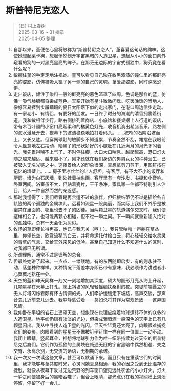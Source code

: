 # 斯普特尼克恋人
> [日] 村上春树  
> 2025-03-16 ~ 31 摘录  
> 2025-04-05 整理


1. 自那以来，堇便在心里将敏称为“斯普特尼克恋人”。堇喜爱这句话的韵味。这使她想起莱卡狗，想起悄然划开宇宙黑暗的人造卫星，想起从小小的窗口向外窥看的狗的一对黑亮黑亮的眸子。在那茫无边际的宇宙式孤独中，狗究竟在看什么呢？
2. 敏握住堇的手定定地注视她。堇可以看见自己映在敏黑漆漆的瞳仁里的那鲜亮亮的姿影，仿佛被吸入镜子另一侧的自己的灵魂。堇爱那姿影，同时深感恐惧。
3. 走出饭店，倾注了染料一般的鲜亮亮的暮色笼罩了四周。色调是那样的蓝，仿佛一吸气肺腑都将染成蓝色。天空开始有星斗微微闪烁。吃罢晚饭的当地人，像好容易捱到步履蹒跚的夏日太阳落下似的走出家门，在港口周边信步走动。有一家老小、有情侣，有要好的朋友。一日终了时分的海潮的清香拥裹着街道。我和敏相伴步行。路右侧排列着商店、小旅馆和餐桌摆上人行道的饭店，带有木百叶窗的小窗口亮起柔和的橘黄色灯光，收音机淌出希腊音乐。路左侧的海水漫延开去，夜幕下的波涛稳稳地拍打着码头。......狭窄的石阶沿坡而上，又长又陡。但穿网球鞋的敏脚步不知道累，节奏全然不乱，裙摆在我眼前令人惬意地左右摆动，晒黑了的形状娇好的小腿肚在几近满月的月光下闪着光。我先累得喘不上气了，不时停住脚，大口大口喘息。越爬越高，港口灯火随之越来越远、越来越小了。刚才还就在我们身边的男男女女的种种营生，已被吸入无名光链之中。这夜景给人的印象很深，真想拿剪刀剪下，用图钉按在记忆的墙壁上。......房子里凉丝丝的让人舒坦。有客厅，有不大不小的饭厅和厨房。墙为白石灰墙，到处挂着抽象画。客厅里有一套沙发、书橱和小音响。卧室两间。浴室虽不大，但贴着瓷片，干干净净。家具哪一件都不特别引人注目，给人一种自然而然的亲近感。
4. 那时我懂得了：我们尽管是再合适不过的旅伴，但归根结蒂仍不过是描绘各自轨迹的两个孤独的金属块儿。远看如流星一般美丽，而实际上我们不外乎是被幽禁在里面的、哪里也去不了的囚徒。当两颗卫星的轨道偶尔交叉时，我们便这样相会了。也可能两颗心相碰，但不过一瞬之间。下一瞬间就重新陷入绝对的孤独中。总有一天会化为灰烬。
5. 牧场的草即使长得再高，也已与我无关（哼！）。我只管咕噜一声躺在草丛里，仰望长空，欣赏流移的白云，并将命运托付给白云，将心轻轻交给水灵灵的青草的气息，交给天外来风的低吟。甚至自己知道什么不知道什么的区别，对我都已无所谓。
6. 所谓理解，通常不过是误解的总合。
7. 但最终她讲了起来。一点点、一缕缕地。有的东西随即启步，有的则永驻不动，落差种种样样。某种情况下落差本身即已带有意味，我必须作为讲述者小心翼翼地拾在一处。
8. 天空的蓝和昨天同样一刻又一刻地增加其深度，硕大的圆形月亮从海上升起，几颗星星在天幕上打孔。爬上斜坡的风轻轻摇颤扶桑树的花。突堤前端矗立的无人灯塔闪烁着颇有怀古情调的光。人们牵驴缓缓走下坡路，高声交谈，那声音忽儿近前忽儿远去。我静静感受着——莫如说将其作为常规景致——这异国风情。
9. 我仰卧在平坦的岩石上遥望天空，想象现在也理应绕着地球运转不休的众多的人造卫星。地平线仍镶有淡淡的光边，但染成葡萄酒一般深色的天宇上已有几颗星闪出。我从中寻找人造卫星的光闪。但天空毕竟还太亮了，肉眼很难捕捉它们的姿影。肉眼看到的星星无不像被钉子钉住一样在同一位置上一动不动。我闭上眼睛，竖起耳朵，推想将地球引力作为唯一纽带持续划过天空的斯普特尼克后裔们。它们作为孤独的金属块在畅通无阻的宇宙黑暗中偶然相遇、失之交臂、永离永别，无交流的话语，无相期的承诺。
10. 我一次又一次读这些文章，甚至可以默诵下来。而且只有在重读它们的时间里，我才能够与堇共度时光，心灵同她息息相通，我的心因之受到无比温存的抚慰，就像从夜幕下驶过无边荒野的列车窗口望见远处农舍的小小灯火。灯火一瞬之间便被身后的黑暗吞噬了，但合上眼睛，那光点仍在我的视网膜上淡淡停留，停留了好一会儿。
